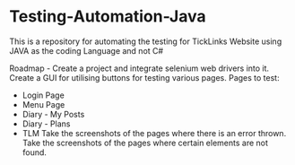 # Testing-Automation-Java
This is a repository for automating the testing for TickLinks Website using JAVA as the coding Language and not C#


Roadmap -
Create a project and integrate selenium web drivers into it.
Create a GUI for utilising buttons for testing various pages.
Pages to test: 
  - Login Page
  - Menu Page
  - Diary - My Posts
  - Diary - Plans
  - TLM
Take the screenshots of the pages where there is an error thrown.
Take the screenshots of the pages where certain elements are not found.
